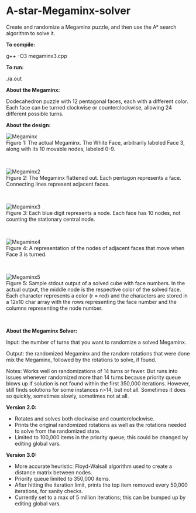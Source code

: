 # A-star-Megaminx-solver
Create and randomize a Megaminx puzzle, and then use the A* search algorithm to solve it.

**To compile:**

g++ -O3 megaminx3.cpp <br/>

**To run:**

./a.out <br/>

**About the Megaminx:**

Dodecahedron puzzle with 12 pentagonal faces, each with a different color. Each face can be turned clockwise or counterclockwise, allowing 24 different possible turns. 

**About the design:**

![Megaminx](https://i.ibb.co/BwtbZfC/megaminx5.png)<br/>
Figure 1: The actual Megaminx. The White Face, arbitrarily labeled Face 3, along with its 10 movable nodes, labeled 0-9.

<br/>

![Megaminx2](https://i.ibb.co/hX72ZNC/megaminx2.jpg) <br/>
Figure 2: The Megaminx flattened out. Each pentagon represents a face. Connecting lines represent adjacent faces. 

<br/>

![Megaminx3](https://i.ibb.co/NFyBSfz/megaminx3.jpg)<br/>
Figure 3: Each blue digit represents a node. Each face has 10 nodes, not counting the stationary central node. 

<br/>

![Megaminx4](https://i.ibb.co/rydjL5L/megaminx4.jpg)<br/>
Figure 4: A representation of the nodes of adjacent faces that move when Face 3 is turned. 

<br/>

![Megaminx5](https://i.ibb.co/sP6tDtk/megaminx7.png)<br/>
Figure 5: Sample stdout output of a solved cube with face numbers. In the actual output, the middle node is the respective color of the solved face. Each character represents a color (r = red) and the characters are stored in a 12x10 char array with the rows representing the face number and the columns representing the node number.

<br/>

**About the Megaminx Solver:**

Input: the number of turns that you want to randomize a solved Megaminx.

Output: the randomized Megaminx and the random rotations that were done mix the Megaminx, followed by the rotations to solve, if found.

Notes: Works well on randomizations of 14 turns or fewer. But runs into issues whenever randomized more than 14 turns because priority queue blows up if solution is not found within the first 350,000 iterations. However, still finds solutions for some instances n>14, but not all. Sometimes it does so quickly, sometimes slowly, sometimes not at all. 

**Version 2.0:**

* Rotates and solves both clockwise and counterclockwise.
* Prints the original randomized rotations as well as the rotations needed to solve from the randomized state.
* Limited to 100,000 items in the priority queue; this could be changed by editing global vars.

**Version 3.0:**
* More accurate heuristic: Floyd-Walsall algorithm used to create a distance matrix between nodes.
* Priority queue limited to 350,000 items.
* After hitting the iteration limit, prints the top item removed every 50,000 iterations, for sanity checks.
* Currently set to a max of 5 million iterations; this can be bumped up by editing global vars.

